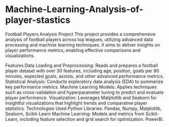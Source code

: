 # Machine-Learning-Analysis-of-player-stastics
Football Players Analysis Project
This project provides a comprehensive analysis of football players across top leagues, utilizing advanced data processing and machine learning techniques. It aims to deliver insights on player performance metrics, enabling effective comparisons and visualizations.

Features
Data Loading and Preprocessing: Reads and prepares a football player dataset with over 30 features, including age, position, goals per 90 minutes, expected goals, assists, and other advanced performance metrics.
Statistical Analysis: Conducts exploratory data analysis (EDA) to summarize key performance metrics.
Machine Learning Models: Applies techniques such as cross-validation and hyperparameter tuning to predict and evaluate player performance.
Visualization: Leverages Matplotlib and Seaborn for insightful visualizations that highlight trends and comparative player statistics.
Technologies Used
Python Libraries: Pandas, Numpy, Matplotlib, Seaborn, Scikit-Learn
Machine Learning: Models and metrics from Scikit-Learn, including feature selection and grid search for optimization.
PowerBi.
